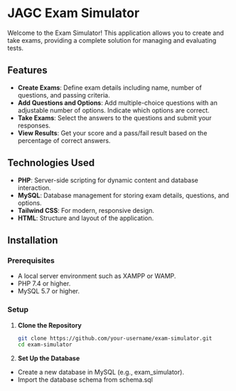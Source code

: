 # JAGC Exam Simulator

Welcome to the Exam Simulator! This application allows you to create and take exams, providing a complete solution for managing and evaluating tests.

## Features

- **Create Exams**: Define exam details including name, number of questions, and passing criteria.
- **Add Questions and Options**: Add multiple-choice questions with an adjustable number of options. Indicate which options are correct.
- **Take Exams**: Select the answers to the questions and submit your responses.
- **View Results**: Get your score and a pass/fail result based on the percentage of correct answers.

## Technologies Used

- **PHP**: Server-side scripting for dynamic content and database interaction.
- **MySQL**: Database management for storing exam details, questions, and options.
- **Tailwind CSS**: For modern, responsive design.
- **HTML**: Structure and layout of the application.

## Installation

### Prerequisites

- A local server environment such as XAMPP or WAMP.
- PHP 7.4 or higher.
- MySQL 5.7 or higher.

### Setup

1. **Clone the Repository**

   ```bash
   git clone https://github.com/your-username/exam-simulator.git
   cd exam-simulator

2. **Set Up the Database**

- Create a new database in MySQL (e.g., exam_simulator).
- Import the database schema from schema.sql
